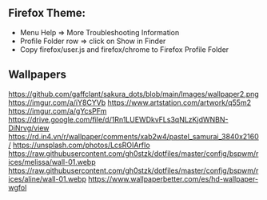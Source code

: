 ## Firefox Theme:
- Menu Help => More Troubleshooting Information
- Profile Folder row => click on Show in Finder
- Copy firefox/user.js and firefox/chrome to Firefox Profile Folder

## Wallpapers
https://github.com/gaffclant/sakura_dots/blob/main/Images/wallpaper2.png
https://imgur.com/a/iY8CYVb
https://www.artstation.com/artwork/q55m2
https://imgur.com/a/gYcsPFm
https://drive.google.com/file/d/1Rn1LUEWDkvFLs3qNLzKjdWNBN-DiNrvg/view
https://rd.in4.vn/r/wallpaper/comments/xab2w4/pastel_samurai_3840x2160/
https://unsplash.com/photos/LcsROIArfIo
https://raw.githubusercontent.com/gh0stzk/dotfiles/master/config/bspwm/rices/melissa/wall-01.webp
https://raw.githubusercontent.com/gh0stzk/dotfiles/master/config/bspwm/rices/aline/wall-01.webp
https://www.wallpaperbetter.com/es/hd-wallpaper-wgfol